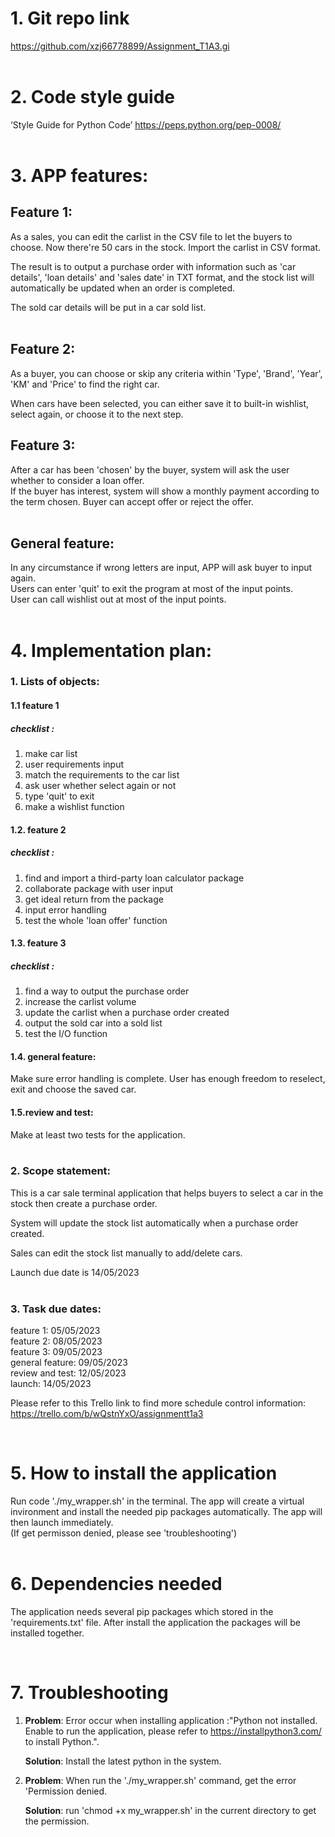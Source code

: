 # 1. Git repo link
https://github.com/xzj66778899/Assignment_T1A3.gi
<br>
<br>

# 2. Code style guide
‘Style Guide for Python Code’ https://peps.python.org/pep-0008/  
<br>

# 3. APP features:
## Feature 1:
As a sales, you can edit the carlist in the CSV file to let the buyers to choose.
Now there're 50 cars in the stock. Import the carlist in CSV format. 

The result is to output a purchase order with information such as 'car details', 'loan details' and 'sales date' in TXT format, and the stock list will automatically be updated when an order is completed.  

The sold car details will be put in a car sold list.  
<br>
## Feature 2:
As a buyer, you can choose or skip any criteria within 'Type', 'Brand', 'Year', 'KM' and 'Price' to find the right car.  

When cars have been selected, you can either save it to built-in wishlist, select again, or choose it to the next step. 
<br>

## Feature 3:
After a car has been 'chosen' by the buyer, system will ask the user whether to consider a loan offer.   
If the buyer has interest, system will show a monthly payment according to the term chosen. Buyer can accept offer or reject the offer.  
<br>
## General feature:
In any circumstance if wrong letters are input, APP will ask buyer to input again.  
Users can enter 'quit' to exit the program at most of the input points.  
User can call wishlist out at most of the input points.
<br>
<br>

# 4. Implementation plan:
### 1. Lists of objects:
#### 1.1 feature 1
##### checklist : 
1. make car list
2. user requirements input
3. match the requirements to the car list
4. ask user whether select again or not
5. type 'quit' to exit
6. make a wishlist function  

#### 1.2. feature 2
##### checklist : 
1. find and import a third-party loan calculator package
2. collaborate package with user input
3. get ideal return from the package
4. input error handling
5. test the whole 'loan offer' function  

#### 1.3. feature 3
##### checklist :
1. find a way to output the purchase order
2. increase the carlist volume
3. update the carlist when a purchase order created
4. output the sold car into a sold list
5. test the I/O function  

#### 1.4. general feature: 
Make sure error handling is complete. User has enough freedom to reselect, exit and choose the saved car.  

#### 1.5.review and test: 
Make at least two tests for the application.  
<br>        

### 2. Scope statement:
This is a car sale terminal application that helps buyers to select a car in the stock then create a purchase order.  

System will update the stock list automatically when a purchase order created.  

Sales can edit the stock list manually to add/delete cars.  

Launch due date is 14/05/2023  
<br>
### 3. Task due dates:
feature 1: 05/05/2023  
feature 2: 08/05/2023  
feature 3: 09/05/2023  
general feature: 09/05/2023  
review and test: 12/05/2023  
launch: 14/05/2023  
    
Please refer to this Trello link to find more schedule control information: https://trello.com/b/wQstnYxO/assignmentt1a3

<br>

# 5. How to install the application
Run code './my_wrapper.sh' in the terminal. The app will create a virtual invironment and install the needed pip packages automatically. The app will then launch immediately.  
(If get permisson denied, please see 'troubleshooting')
<br>
<br>
# 6. Dependencies needed
The application needs several pip packages which stored in the 'requirements.txt' file. After install the application the packages will be installed together.

<br>

# 7. Troubleshooting
1. **Problem**: Error occur when installing application :"Python not installed. Enable to run the application, please refer to https://installpython3.com/ to install Python.".

   **Solution**: Install the latest python in the system.

2. **Problem**: When run the './my_wrapper.sh' command, get the error 'Permission denied.

   **Solution**: run 'chmod +x my_wrapper.sh' in the current directory to get the permission.




